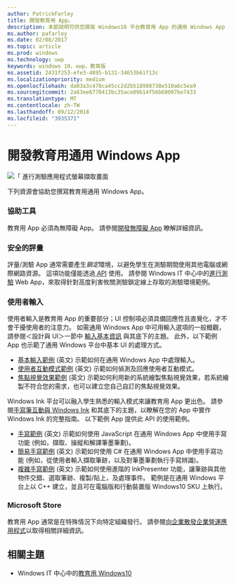 ```yaml
---
author: PatrickFarley
title: 開發教育用 App。
description: 本節說明可供您撰寫 Windows10 平台教育用 App 的通用 Windows App 資源。
ms.author: pafarley
ms.date: 02/08/2017
ms.topic: article
ms.prod: windows
ms.technology: uwp
keywords: windows 10，uwp，教育版
ms.assetid: 2431f253-efe3-4895-b131-34653b61f13c
ms.localizationpriority: medium
ms.openlocfilehash: da03a3c478ca45cc2d2b518988738e510a6c5ea9
ms.sourcegitcommit: 2a63ee6770413bc35ace09b14f56b60007be7433
ms.translationtype: MT
ms.contentlocale: zh-TW
ms.lasthandoff: 09/12/2018
ms.locfileid: "3935371"
---
```

# <a name="develop-universal-windows-apps-for-education"></a>開發教育用通用 Windows App
![「 進行測驗應用程式螢幕擷取畫面](images/take-a-test-screen-small.png)

下列資源會協助您撰寫教育用通用 Windows App。

### <a name="accessibility"></a>協助工具
教育用 App 必須為無障礙 App。 請參閱[開發無障礙 App](https://developer.microsoft.com/windows/accessible-apps) 瞭解詳細資訊。


### <a name="secure-assessments"></a>安全的評量
評量/測驗 App 通常需要產生*鎖定*環境，以避免學生在測驗期間使用其他電腦或網際網路資源。 這項功能僅能透過[ API](take-a-test-api.md) 使用。 請參閱 Windows IT 中心中的[進行測驗](https://technet.microsoft.com/edu/windows/take-tests-in-windows-10) Web App，來取得針對高度利害攸關測驗鎖定線上存取的測驗環境範例。

### <a name="user-input"></a>使用者輸入
使用者輸入是教育用 App 的重要部分；UI 控制項必須具備回應性且直覺化，才不會干擾使用者的注意力。 如需通用 Windows App 中可用輸入選項的一般概觀，請參閱＜設計與 UI＞一節中 [輸入基本資訊](https://docs.microsoft.com/windows/uwp/design/input/input-primer) 與其底下的主題。 此外，以下範例 App 也示範了通用 Windows 平台中基本 UI 的處理方式。
- [基本輸入範例](https://github.com/Microsoft/Windows-universal-samples/tree/master/Samples/BasicInput) (英文) 示範如何在通用 Windows App 中處理輸入。
- [使用者互動模式範例](https://github.com/Microsoft/Windows-universal-samples/tree/master/Samples/UserInteractionMode) (英文) 示範如何偵測及回應使用者互動模式。
- [焦點視覺效果範例](https://github.com/Microsoft/Windows-universal-samples/tree/master/Samples/XamlFocusVisuals) (英文) 示範如何利用新的系統繪製焦點視覺效果，若系統繪製不符合您的需求，也可以建立您自己自訂的焦點視覺效果。

Windows Ink 平台可以融入學生熟悉的輸入模式來讓教育用 App 更出色。 請參閱[手寫筆互動與 Windows Ink](https://docs.microsoft.com/windows/uwp/design/input/pen-and-stylus-interactions) 和其底下的主題，以瞭解在您的 App 中實作 Windows Ink 的完整指南。 以下範例 App 提供此 API 的使用範例。
- [手寫範例](https://github.com/Microsoft/Windows-universal-samples/tree/master/Samples/Ink) (英文) 示範如何使用 JavaScript 在通用 Windows App 中使用手寫功能 (例如，擷取、操縱和解譯筆墨筆劃)。
- [簡易手寫範例](https://github.com/Microsoft/Windows-universal-samples/tree/master/Samples/SimpleInk) (英文) 示範如何使用 C# 在通用 Windows App 中使用手寫功能 (例如，從使用者輸入擷取筆跡，以及對筆墨筆劃執行手寫辨識)。
- [複雜手寫範例](https://github.com/Microsoft/Windows-universal-samples/tree/master/Samples/ComplexInk) (英文) 示範如何使用進階的 InkPresenter 功能，讓筆跡與其他物件交錯、選取筆跡、複製/貼上，及處理事件。 範例是在通用 Windows 平台上以 C++ 建立，並且可在電腦版和行動裝置版 Windows10 SKU 上執行。


### <a name="microsoft-store"></a>Microsoft Store
教育用 App 通常是在特殊情況下向特定組織發行。 請參閱[向企業散發企業營運應用程式](https://msdn.microsoft.com/windows/uwp/publish/distribute-lob-apps-to-enterprises)以取得相關詳細資訊。

## <a name="related-topics"></a>相關主題
- Windows IT 中心中的[教育用 Windows10](https://technet.microsoft.com/edu/windows/index)
